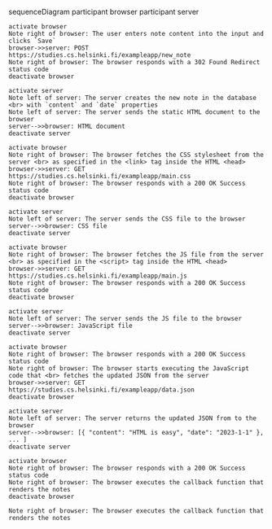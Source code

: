 sequenceDiagram
    participant browser
    participant server

    activate browser
    Note right of browser: The user enters note content into the input and clicks `Save`
    browser->>server: POST https://studies.cs.helsinki.fi/exampleapp/new_note
    Note right of browser: The browser responds with a 302 Found Redirect status code
    deactivate browser

    activate server
    Note left of server: The server creates the new note in the database <br> with `content` and `date` properties
    Note left of server: The server sends the static HTML document to the browser
    server-->>browser: HTML document
    deactivate server

    activate browser
    Note right of browser: The browser fetches the CSS stylesheet from the server <br> as specified in the <link> tag inside the HTML <head>
    browser->>server: GET https://studies.cs.helsinki.fi/exampleapp/main.css
    Note right of browser: The browser responds with a 200 OK Success status code
    deactivate browser

    activate server
    Note left of server: The server sends the CSS file to the browser
    server-->>browser: CSS file
    deactivate server

    activate browser
    Note right of browser: The browser fetches the JS file from the server <br> as specified in the <script> tag inside the HTML <head>
    browser->>server: GET https://studies.cs.helsinki.fi/exampleapp/main.js
    Note right of browser: The browser responds with a 200 OK Success status code
    deactivate browser

    activate server
    Note left of server: The server sends the JS file to the browser
    server-->>browser: JavaScript file
    deactivate server

    activate browser
    Note right of browser: The browser responds with a 200 OK Success status code
    Note right of browser: The browser starts executing the JavaScript code that <br> fetches the updated JSON from the server
    browser->>server: GET https://studies.cs.helsinki.fi/exampleapp/data.json
    deactivate browser

    activate server
    Note left of server: The server returns the updated JSON from to the browser
    server-->>browser: [{ "content": "HTML is easy", "date": "2023-1-1" }, ... ]
    deactivate server

    activate browser
    Note right of browser: The browser responds with a 200 OK Success status code
    Note right of browser: The browser executes the callback function that renders the notes
    deactivate browser
    
    Note right of browser: The browser executes the callback function that renders the notes